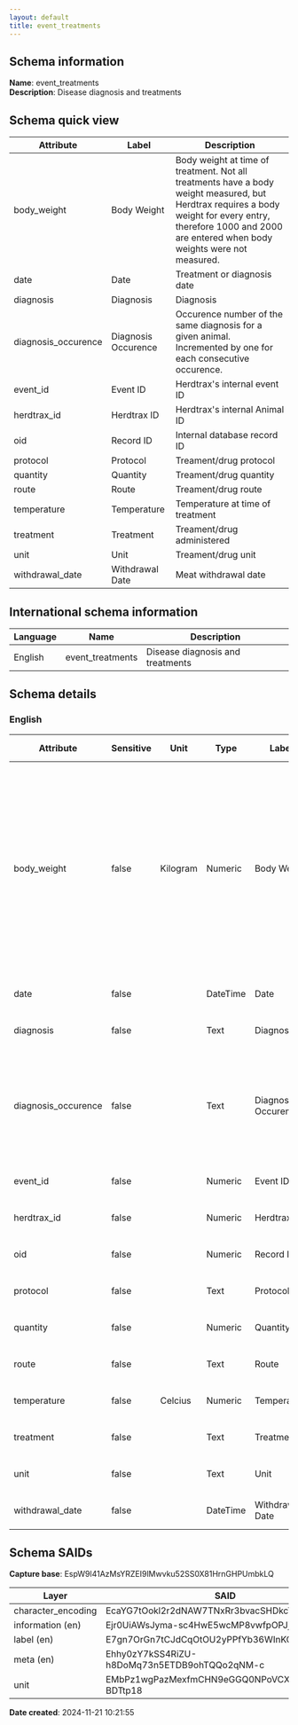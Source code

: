 ```yaml
---
layout: default  
title: event_treatments  
---
```


## Schema information

**Name**: event_treatments  
**Description**: Disease diagnosis and treatments  

## Schema quick view

| Attribute | Label | Description |
| --- | --- | --- |
| body_weight | Body Weight | Body weight at time of treatment. Not all treatments have a body weight measured, but Herdtrax requires a body weight for every entry, therefore 1000 and 2000 are entered when body weights were not measured. |
| date | Date | Treatment or diagnosis date |
| diagnosis | Diagnosis | Diagnosis |
| diagnosis_occurence | Diagnosis Occurence | Occurence number of the same diagnosis for a given animal. Incremented by one for each consecutive occurence. |
| event_id | Event ID | Herdtrax's internal event ID |
| herdtrax_id | Herdtrax ID | Herdtrax's internal Animal ID |
| oid | Record ID | Internal database record ID |
| protocol | Protocol | Treament/drug protocol |
| quantity | Quantity | Treament/drug quantity |
| route | Route | Treament/drug route |
| temperature | Temperature | Temperature at time of treatment |
| treatment | Treatment | Treament/drug administered |
| unit | Unit | Treament/drug unit |
| withdrawal_date | Withdrawal Date | Meat withdrawal date |

## International schema information

| Language | Name | Description |
| --- | --- | --- |
| English | event_treatments | Disease diagnosis and treatments |

## Schema details

### English

| Attribute | Sensitive | Unit | Type | Label | Description | List | Character encoding |
| --- | --- | --- | --- | --- | --- | --- | --- |
| body_weight | false | Kilogram | Numeric | Body Weight | Body weight at time of treatment. Not all treatments have a body weight measured, but Herdtrax requires a body weight for every entry, therefore 1000 and 2000 are entered when body weights were not measured. | Not a list | utf-8 |
| date | false |  | DateTime | Date | Treatment or diagnosis date | Not a list | utf-8 |
| diagnosis | false |  | Text | Diagnosis | Diagnosis | Not a list | utf-8 |
| diagnosis_occurence | false |  | Text | Diagnosis Occurence | Occurence number of the same diagnosis for a given animal. Incremented by one for each consecutive occurence. | Not a list | utf-8 |
| event_id | false |  | Numeric | Event ID | Herdtrax's internal event ID | Not a list | utf-8 |
| herdtrax_id | false |  | Numeric | Herdtrax ID | Herdtrax's internal Animal ID | Not a list | utf-8 |
| oid | false |  | Numeric | Record ID | Internal database record ID | Not a list | utf-8 |
| protocol | false |  | Text | Protocol | Treament/drug protocol | Not a list | utf-8 |
| quantity | false |  | Numeric | Quantity | Treament/drug quantity | Not a list | utf-8 |
| route | false |  | Text | Route | Treament/drug route | Not a list | utf-8 |
| temperature | false | Celcius | Numeric | Temperature | Temperature at time of treatment | Not a list | utf-8 |
| treatment | false |  | Text | Treatment | Treament/drug administered | Not a list | utf-8 |
| unit | false |  | Text | Unit | Treament/drug unit | Not a list | utf-8 |
| withdrawal_date | false |  | DateTime | Withdrawal Date | Meat withdrawal date | Not a list | utf-8 |

## Schema SAIDs

**Capture base**: EspW9l41AzMsYRZEI9lMwvku52SS0X81HrnGHPUmbkLQ

| Layer | SAID |
| --- | --- |
| character_encoding | EcaYG7tOokl2r2dNAW7TNxRr3bvacSHDkcT7VaZrcRGw |
| information (en) | Ejr0UiAWsJyma-sc4HwE5wcMP8vwfpOPJj5FLdvtePnM |
| label (en) | E7gn7OrGn7tCJdCqOtOU2yPPfYb36WInKOtlKc2kNV9Q |
| meta (en) | Ehhy0zY7kSS4RiZU-h8DoMq73n5ETDB9ohTQQo2qNM-c |
| unit | EMbPz1wgPazMexfmCHN9eGGQ0NPoVCXSeXwJ-BDTtp18 |

**Date created**: 2024-11-21 10:21:55

